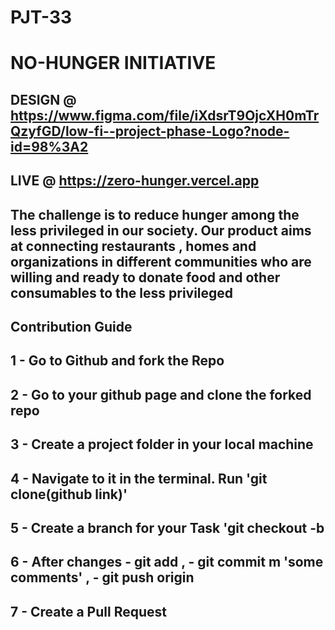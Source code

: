 # PJT-33

# NO-HUNGER INITIATIVE

## DESIGN @ https://www.figma.com/file/iXdsrT9OjcXH0mTrQzyfGD/low-fi--project-phase-Logo?node-id=98%3A2

## LIVE @ https://zero-hunger.vercel.app

## The challenge is to reduce hunger among the less privileged in our society. Our product aims at connecting restaurants , homes and organizations in different communities who are willing and ready to donate food and other consumables to the less privileged

## Contribution Guide

## 1 - Go to Github and fork the Repo

## 2 - Go to your github page and clone the forked repo

## 3 - Create a project folder in your local machine

## 4 - Navigate to it in the terminal. Run 'git clone(github link)'

## 5 - Create a branch for your Task 'git checkout -b <branchname>

## 6 - After changes - git add , - git commit m 'some comments' , - git push origin <name of your branch>

## 7 - Create a Pull Request
